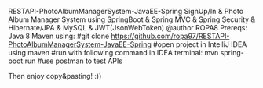 RESTAPI-PhotoAlbumManagerSystem-JavaEE-Spring
SignUp/In & Photo Album Manager System using SpringBoot & Spring MVC & Spring Security & Hibernate/JPA & MySQL & JWT(JsonWebToken)
@author ROPA8
Prereqs:
Java 8
Maven
using:
#git clone https://github.com/ropa97/RESTAPI-PhotoAlbumManagerSystem-JavaEE-Spring 
#open project in IntelliJ IDEA using maven
#run with following command in IDEA terminal:
    mvn spring-boot:run
#use postman to test APIs   

Then enjoy copy&pasting! :))

